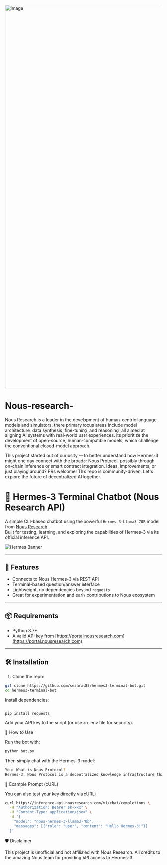 <img width="1230" alt="image" src="(https://github.com/sezaras85/Nous-research-Hermes-3-Llama-3.1-70B/blob/main/nous%20ekran.jpeg)" />

# Nous-research-

Nous Research is a leader in the development of human-centric language models and simulators.  there primary focus areas include model architecture, data synthesis, fine-tuning, and reasoning, all aimed at aligning AI systems with real-world user experiences. its prioritize the development of open-source, human-compatible models, which challenge the conventional closed-model approach. 

This project started out of curiosity — to better understand how Hermes-3 might one day connect with the broader Nous Protocol, possibly through on-chain inference or smart contract integration.
Ideas, improvements, or just playing around? PRs welcome!
This repo is community-driven. Let's explore the future of decentralized AI together.

# 🧠 Hermes-3 Terminal Chatbot (Nous Research API)

A simple CLI-based chatbot using the powerful `Hermes-3-Llama3-70B` model from [Nous Research](https://nousresearch.com/).  
Built for testing, learning, and exploring the capabilities of Hermes-3 via its official inference API.

![Hermes Banner](https://portal.nousresearch.com/_next/image?url=%2Fimages%2Flogos%2Fhermes3.png&w=3840&q=75)

---

## 🚀 Features

- Connects to Nous Hermes-3 via REST API
- Terminal-based question/answer interface
- Lightweight, no dependencies beyond `requests`
- Great for experimentation and early contributions to Nous ecosystem

---

## 📦 Requirements

- Python 3.7+
- A valid API key from [https://portal.nousresearch.com](https://portal.nousresearch.com)

---

## 🛠️ Installation

1. Clone the repo:

```bash
git clone https://github.com/sezaras85/hermes3-terminal-bot.git
cd hermes3-terminal-bot
```

Install dependencies:

```bash

pip install requests
```

Add your API key to the script (or use an .env file for security).

🧪 How to Use

Run the bot with:

```bash
python bot.py
```

Then simply chat with the Hermes-3 model:

```bash
You: What is Nous Protocol?
Hermes-3: Nous Protocol is a decentralized knowledge infrastructure that...
```

🧩 Example Prompt (cURL)

You can also test your key directly via cURL:

```bash
curl https://inference-api.nousresearch.com/v1/chat/completions \
  -H "Authorization: Bearer sk-xxx" \
  -H "Content-Type: application/json" \
  -d '{
    "model": "nous-hermes-3-llama3-70b",
    "messages": [{"role": "user", "content": "Hello Hermes-3!"}]
  }'
```


🛡️ Disclaimer

This project is unofficial and not affiliated with Nous Research.
All credits to the amazing Nous team for providing API access to Hermes-3.











